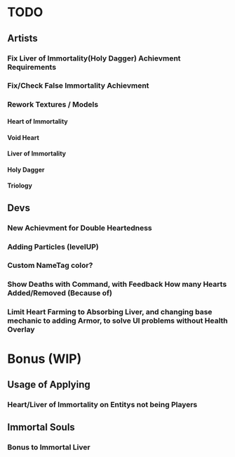 # TODO
## Artists
### Fix Liver of Immortality(Holy Dagger) Achievment Requirements
### Fix/Check False Immortality Achievment
### Rework Textures / Models
#### Heart of Immortality
#### Void Heart
#### Liver of Immortality
#### Holy Dagger
#### Triology
## Devs
### New Achievment for Double Heartedness
### Adding Particles (levelUP)
### Custom NameTag color?
### Show Deaths with Command, with Feedback How many Hearts Added/Removed (Because of)
### Limit Heart Farming to Absorbing Liver, and changing base mechanic to adding Armor, to solve UI problems without Health Overlay
# Bonus (WIP)
## Usage of Applying
### Heart/Liver of Immortality on Entitys not being Players
## Immortal Souls
### Bonus to Immortal Liver